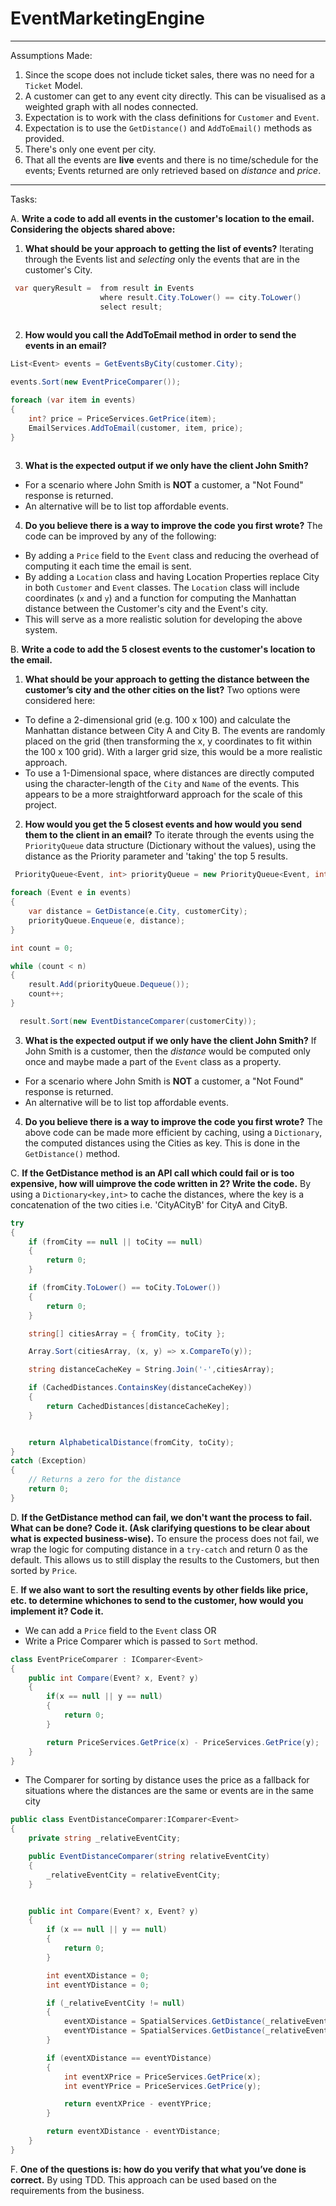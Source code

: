 # EventMarketingEngine

---

Assumptions Made:
1. Since the scope does not include ticket sales, there was no need for a `Ticket` Model.
2. A customer can get to any event city directly. This can be visualised as a weighted graph with all nodes connected.
3. Expectation is to work with the class definitions for `Customer` and `Event`.
4. Expectation is to use the `GetDistance()` and `AddToEmail()` methods as provided.
5. There's only one event per city.
6. That all the events are **live** events and there is no time/schedule for the events; Events returned are only retrieved based on *distance* and *price*.

---

Tasks:

A. **Write a code to add all events in the customer's location to the email. Considering the objects shared above:**
1.	**What should be your approach to getting the list of events?**
Iterating through the Events list and *selecting* only the events that are in the customer's City. 
```C#
 var queryResult =  from result in Events
                    where result.City.ToLower() == city.ToLower()
                    select result;
                   
```
2.	**How would you call the AddToEmail method in order to send the events in an email?**
```C#
List<Event> events = GetEventsByCity(customer.City);

events.Sort(new EventPriceComparer());

foreach (var item in events)
{
    int? price = PriceServices.GetPrice(item);
    EmailServices.AddToEmail(customer, item, price);
}
                   
```
3.	**What is the expected output if we only have the client John Smith?** 
- For a scenario where John Smith is **NOT** a customer, a "Not Found" response is returned.
- An alternative will be to list top affordable events.
4.	**Do you believe there is a way to improve the code you first wrote?** 
The code can be improved by any of the following:
- By adding a `Price` field to the `Event` class and reducing the overhead of computing it each time the email is sent.
- By adding a `Location` class and having Location Properties replace City in both `Customer` and `Event` classes. The `Location` class will include coordinates (`x` and `y`) and a function for computing the Manhattan distance between the Customer's city and the Event's city.
- This will serve as a more realistic solution for developing the above system.

B. **Write a code to add the 5 closest events to the customer's location to the email.**
1.	**What should be your approach to getting the distance between the customer’s city and the other cities on the list?**
Two options were considered here:
- To define a 2-dimensional grid (e.g. 100 x 100) and calculate the Manhattan distance between City A and City B. The events are randomly placed on the grid (then transforming the x, y coordinates to fit within the 100 x 100 grid). With a larger grid size, this would be a more realistic approach.
- To use a 1-Dimensional space, where distances are directly computed using the character-length of the `City` and `Name` of the events. This appears to be a more straightforward approach for the scale of this project.

2.	**How would you get the 5 closest events and how would you send them to the client in an email?**
To iterate through the events using the `PriorityQueue` data structure (Dictionary without the values), using the distance as the Priority parameter and 'taking' the top 5 results.
```C#
 PriorityQueue<Event, int> priorityQueue = new PriorityQueue<Event, int>();

foreach (Event e in events)
{
    var distance = GetDistance(e.City, customerCity);
    priorityQueue.Enqueue(e, distance);
}

int count = 0;

while (count < n)
{
    result.Add(priorityQueue.Dequeue());
    count++;
}           

  result.Sort(new EventDistanceComparer(customerCity));

```
3.	**What is the expected output if we only have the client John Smith?**
If John Smith is a customer, then the *distance* would be computed only once and maybe made a part of the `Event` class as a property. 
- For a scenario where John Smith is **NOT** a customer, a "Not Found" response is returned.
- An alternative will be to list top affordable events.

4.	**Do you believe there is a way to improve the code you first wrote?**
The above code can be made more efficient by caching, using a `Dictionary`, the computed distances using the Cities as key. This is done in the `GetDistance()` method.


C.	**If the GetDistance method is an API call which could fail or is too expensive, how will uimprove the code written in 2? Write the code.** 
By using a `Dictionary<key,int>` to cache the distances, where the key is a concatenation of the two cities i.e. 'CityACityB' for CityA and CityB.
```C#
try
{
    if (fromCity == null || toCity == null)
    {
        return 0;
    }

    if (fromCity.ToLower() == toCity.ToLower())
    {
        return 0;
    }

    string[] citiesArray = { fromCity, toCity };

    Array.Sort(citiesArray, (x, y) => x.CompareTo(y));

    string distanceCacheKey = String.Join('-',citiesArray);

    if (CachedDistances.ContainsKey(distanceCacheKey))
    {
        return CachedDistances[distanceCacheKey];
    }


    return AlphabeticalDistance(fromCity, toCity);
}
catch (Exception)
{
    // Returns a zero for the distance
    return 0;
}
```
D. **If the GetDistance method can fail, we don't want the process to fail. What can be done?
Code it. (Ask clarifying questions to be clear about what is expected business-wise).**
To ensure the process does not fail, we wrap the logic for computing distance in a `try-catch` and return 0 as the default. This allows us to still display the results to the Customers, but then sorted by `Price`.

E. **If we also want to sort the resulting events by other fields like price, etc. to determine whichones to send to the customer, how would you implement it? Code it.**
- We can add a `Price` field to the `Event` class OR
- Write a Price Comparer which is passed to `Sort` method.
```C#
class EventPriceComparer : IComparer<Event>
{
    public int Compare(Event? x, Event? y)
    {
        if(x == null || y == null)
        {
            return 0;
        }

        return PriceServices.GetPrice(x) - PriceServices.GetPrice(y);
    }
}
```
- The Comparer for sorting by distance uses the price as a fallback for situations where the distances are the same or events are in the same city
```C#
public class EventDistanceComparer:IComparer<Event>
{
    private string _relativeEventCity;

    public EventDistanceComparer(string relativeEventCity)
    {
        _relativeEventCity = relativeEventCity;
    }


    public int Compare(Event? x, Event? y)
    {
        if (x == null || y == null)
        {
            return 0;
        }

        int eventXDistance = 0;
        int eventYDistance = 0;

        if (_relativeEventCity != null)
        {
            eventXDistance = SpatialServices.GetDistance(_relativeEventCity, x.City);
            eventYDistance = SpatialServices.GetDistance(_relativeEventCity, y.City);
        }

        if (eventXDistance == eventYDistance)
        {
            int eventXPrice = PriceServices.GetPrice(x);
            int eventYPrice = PriceServices.GetPrice(y);

            return eventXPrice - eventYPrice;
        }

        return eventXDistance - eventYDistance;
    }
}
```
F. **One of the questions is: how do you verify that what you’ve done is correct.**
By using TDD. This approach can be used based on the requirements from the business.
